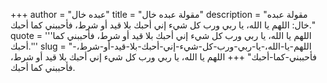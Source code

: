 +++
author = "عبده خال"
title = "مقولة عبده خال"
description = "مقولة عبده خال: اللهم يا الله، يا ربي ورب كل شيء إني أحبك بلا قيد أو شرط، فأحببني كما أحبك."
quote = '''اللهم يا الله، يا ربي ورب كل شيء إني أحبك بلا قيد أو شرط، فأحببني كما أحبك.'''
slug = "اللهم-يا-الله،-يا-ربي-ورب-كل-شيء-إني-أحبك-بلا-قيد-أو-شرط،-فأحببني-كما-أحبك"
+++
اللهم يا الله، يا ربي ورب كل شيء إني أحبك بلا قيد أو شرط، فأحببني كما أحبك.
